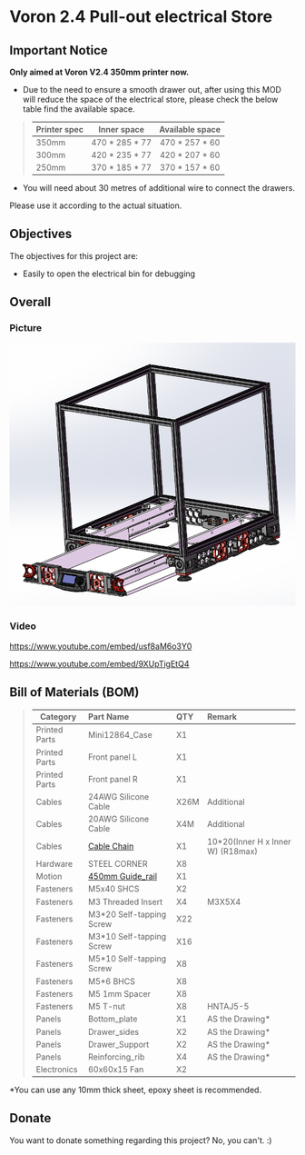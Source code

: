 # Voron 2.4 Pull-out electrical Store 


## Important Notice

**Only aimed at Voron V2.4 350mm printer now.**  
    

* Due to the need to ensure a smooth drawer out, after using this MOD will reduce the space of the electrical store, please check the below table find the available space.

>| **Printer spec**|Inner space     |**Available space**|
>| ----------------| :------------: | :---------------: |
>| 350mm           | 470 * 285 * 77 | 470 * 257 * 60    |
>| 300mm           | 420 * 235 * 77 | 420 * 207 * 60    |
>| 250mm           | 370 * 185 * 77 | 370 * 157 * 60    |

* You will need about 30 metres of additional wire to connect the drawers.


Please use it according to the actual situation.

## Objectives

The objectives for this project are:

* Easily to open the electrical bin for debugging

## Overall

### Picture

![图片](Photos/Voron_V2.4_Pull-out_electrical_store.PNG)
### Video

https://www.youtube.com/embed/usf8aM6o3Y0

https://www.youtube.com/embed/9XUpTigEtQ4
 
## Bill of Materials (BOM)

>| **Category**|Part Name |**QTY**|Remark
>| ----------------| :------------ | :--------------- | :--------------- |
>|Printed Parts|Mini12864_Case|X1||
>|Printed Parts|Front panel L|X1||
>|Printed Parts|Front panel R|X1||
>|Cables|24AWG Silicone Cable| X26M |Additional |
>|Cables|20AWG Silicone Cable| X4M |Additional |
>|Cables|[Cable Chain](https://www.amazon.com/Befenybay-Internal-Flexible-Machines-10mmX20mm/dp/B07SFFT1K5/ref=sr_1_3?crid=39NLBNYTC6OZX&keywords=Cable%2BChain&qid=1650390801&sprefix=cable%2Bchain%2Caps%2C975&sr=8-3&th=1)|X1|10*20(Inner H x Inner W)  (R18max)|
>|Hardware|STEEL CORNER|X8||
>|Motion|[450mm Guide_rail](https://www.amazon.com/dp/B08C9PK2L8/ref=syn_sd_onsite_desktop_390?pd_rd_plhdr=t&spLa=ZW5jcnlwdGVkUXVhbGlmaWVyPUEzSVlYOU5IVk4xRENCJmVuY3J5cHRlZElkPUEwMjQzNTA3MlNCNkFTRUlVVlpGSiZlbmNyeXB0ZWRBZElkPUEwMzc2MDk2RDBQOEswSTI1VUdaJndpZGdldE5hbWU9c2Rfb25zaXRlX2Rlc2t0b3AmYWN0aW9uPWNsaWNrUmVkaXJlY3QmZG9Ob3RMb2dDbGljaz10cnVl&th=1)|X1||
>|Fasteners|M5x40 SHCS|X2| |
>|Fasteners|M3 Threaded Insert|X4| M3X5X4|
>|Fasteners|M3*20 Self-tapping Screw|X22| |
>|Fasteners|M3*10 Self-tapping Screw|X16| |
>|Fasteners|M5*10 Self-tapping Screw|X8| |
>|Fasteners|M5*6 BHCS|X8||
>|Fasteners|M5 1mm Spacer|X8||
>|Fasteners|M5 T-nut |X8| HNTAJ5-5|
>|Panels|Bottom_plate|X1|AS the Drawing*|
>|Panels|Drawer_sides|X2|AS the Drawing*|
>|Panels|Drawer_Support|X2|AS the Drawing*|
>|Panels|Reinforcing_rib|X4|AS the Drawing*|
>|Electronics |60x60x15 Fan |X2||

*You can use any 10mm thick sheet, epoxy sheet is recommended.


## Donate
You want to donate something regarding this project? No, you can't. :)
